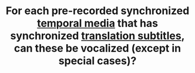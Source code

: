 ---
title: For each pre-recorded synchronized [temporal media](#temporal-media-type-sound-video-and-synchronize) that has synchronized [translation subtitles](#translation-subtitles), can these be vocalized (except in special cases)?
---